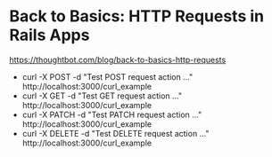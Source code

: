 # Back to Basics: HTTP Requests in Rails Apps

https://thoughtbot.com/blog/back-to-basics-http-requests

* curl -X POST -d "Test POST request action ..." http://localhost:3000/curl_example
* curl -X GET -d "Test GET request action ..." http://localhost:3000/curl_example
* curl -X PATCH -d "Test PATCH request action ..." http://localhost:3000/curl_example
* curl -X DELETE -d "Test DELETE request action ..." http://localhost:3000/curl_example